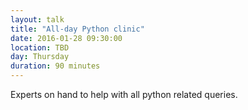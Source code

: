 ```yaml
---
layout: talk
title: "All-day Python clinic"
date: 2016-01-28 09:30:00
location: TBD
day: Thursday
duration: 90 minutes
---
```


Experts on hand to help with all python related queries.

